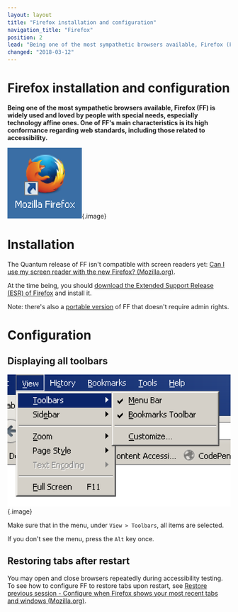 ```yaml
---
layout: layout
title: "Firefox installation and configuration"
navigation_title: "Firefox"
position: 2
lead: "Being one of the most sympathetic browsers available, Firefox (FF) is widely used and loved by people with special needs, especially technology affine ones. One of FF's main characteristics is its high conformance regarding web standards, including those related to accessibility."
changed: "2018-03-12"
---
```


# Firefox installation and configuration

**Being one of the most sympathetic browsers available, Firefox (FF) is widely used and loved by people with special needs, especially technology affine ones. One of FF's main characteristics is its high conformance regarding web standards, including those related to accessibility.**

![Firefox logo](_media/firefox-logo.png){.image}

# Installation

The Quantum release of FF isn't compatible with screen readers yet: [Can I use my screen reader with the new Firefox? (Mozilla.org)](https://support.mozilla.org/en-US/kb/can-i-use-my-screen-reader-new-firefox).

At the time being, you should [download the Extended Support Release (ESR) of Firefox](https://www.mozilla.org/en-US/firefox/organizations/all/) and install it.

Note: there's also a [portable version](https://portableapps.com/de/apps/internet/firefox_portable) of FF that doesn't require admin rights.

# Configuration

## Displaying all toolbars

![Firefox's menu "View > Toolbars"](_media/firefoxs-menu-view-toolbars.png){.image}

Make sure that in the menu, under `View > Toolbars`, all items are selected.

If you don't see the menu, press the `Alt` key once.

## Restoring tabs after restart

You may open and close browsers repeatedly during accessibility testing. To see how to configure FF to restore tabs upon restart, see [Restore previous session - Configure when Firefox shows your most recent tabs and windows (Mozilla.org)](https://support.mozilla.org/en-US/kb/restore-previous-session).